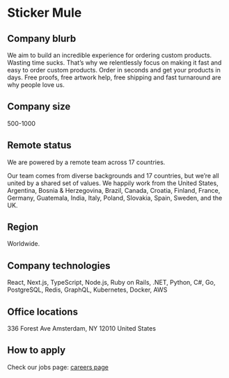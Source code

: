 # Sticker Mule

## Company blurb

We aim to build an incredible experience for ordering custom products.
Wasting time sucks. That’s why we relentlessly focus on making it fast and easy to order custom products. Order in seconds and get your products in days. Free proofs, free artwork help, free shipping and fast turnaround are why people love us.

## Company size

500-1000

## Remote status

We are powered by a remote team across 17 countries.

Our team comes from diverse backgrounds and 17 countries, but we’re all united by a shared set of values. We happily work from the United States, Argentina, Bosnia & Herzegovina, Brazil, Canada, Croatia, Finland, France, Germany, Guatemala, India, Italy, Poland, Slovakia, Spain, Sweden, and the UK.

## Region

Worldwide.

## Company technologies

React, Next.js, TypeScript, Node.js, Ruby on Rails, .NET, Python, C#, Go, PostgreSQL, Redis, GraphQL, Kubernetes, Docker, AWS

## Office locations

336 Forest Ave
Amsterdam, NY 12010
United States

## How to apply

Check our jobs page: [careers page](https://www.stickermule.com/careers)
